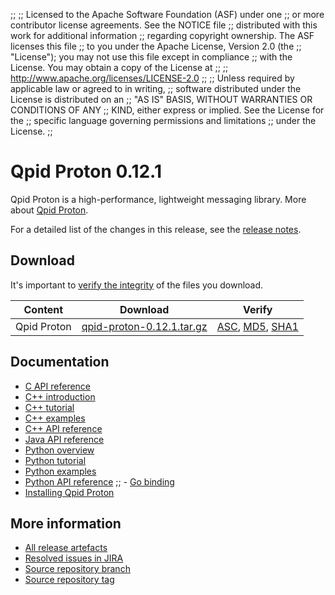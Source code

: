;;
;; Licensed to the Apache Software Foundation (ASF) under one
;; or more contributor license agreements.  See the NOTICE file
;; distributed with this work for additional information
;; regarding copyright ownership.  The ASF licenses this file
;; to you under the Apache License, Version 2.0 (the
;; "License"); you may not use this file except in compliance
;; with the License.  You may obtain a copy of the License at
;; 
;;   http://www.apache.org/licenses/LICENSE-2.0
;; 
;; Unless required by applicable law or agreed to in writing,
;; software distributed under the License is distributed on an
;; "AS IS" BASIS, WITHOUT WARRANTIES OR CONDITIONS OF ANY
;; KIND, either express or implied.  See the License for the
;; specific language governing permissions and limitations
;; under the License.
;;

# Qpid Proton 0.12.1

Qpid Proton is a high-performance, lightweight messaging library. More
about [Qpid Proton]({{site_url}}/proton/index.html).

For a detailed list of the changes in this release, see the [release
notes](release-notes.html).

## Download

It's important to [verify the
integrity]({{site_url}}/download.html#verify-what-you-download) of
the files you download.

| Content | Download | Verify |
|---------|----------|--------|
| Qpid Proton | [qpid-proton-0.12.1.tar.gz](http://archive.apache.org/dist/qpid/proton/0.12.1/qpid-proton-0.12.1.tar.gz) | [ASC](https://archive.apache.org/dist/qpid/proton/0.12.1/qpid-proton-0.12.1.tar.gz.asc), [MD5](https://archive.apache.org/dist/qpid/proton/0.12.1/qpid-proton-0.12.1.tar.gz.md5), [SHA1](https://archive.apache.org/dist/qpid/proton/0.12.1/qpid-proton-0.12.1.tar.gz.sha1) |

## Documentation


<div class="two-column" markdown="1">

 - [C API reference](proton/c/api/files.html)
 - [C++ introduction](proton/cpp/api/index.html)
 - [C++ tutorial](proton/cpp/api/tutorial.html)
 - [C++ examples](proton/cpp/examples/index.html)
 - [C++ API reference](proton/cpp/api/annotated.html)
 - [Java API reference](proton/java/api/index.html)
 - [Python overview](proton/python/book/overview.html)
 - [Python tutorial](proton/python/book/tutorial.html)
 - [Python examples](proton/python/examples/index.html)
 - [Python API reference](proton/python/api/index.html)
;; - [Go binding](https://github.com/apache/qpid-proton/tree/master/proton-c/bindings/go/README.md)
 - [Installing Qpid Proton](https://git-wip-us.apache.org/repos/asf?p=qpid-proton.git;a=blob;f=INSTALL.md;hb=0.12.1)

</div>


## More information

 - [All release artefacts](http://archive.apache.org/dist/qpid/proton/0.12.1)
 - [Resolved issues in JIRA](https://issues.apache.org/jira/issues/?jql=project+%3D+PROTON+AND+fixVersion+%3D+%270.12.1%27+AND+resolution+%3D+%27fixed%27+ORDER+BY+priority+DESC)
 - [Source repository branch](https://git-wip-us.apache.org/repos/asf?p=qpid-proton.git;a=tree;hb=0.12.1)
 - [Source repository tag](https://git-wip-us.apache.org/repos/asf?p=qpid-proton.git;a=tag;h=0.12.1)

<script type="text/javascript">
  _deferredFunctions.push(function() {
      if ("0.12.1" === "{{current_proton_release}}") {
          _modifyCurrentReleaseLinks();
      }
  });
</script>